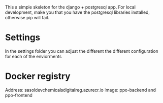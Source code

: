 This a simple skeleton for the django + postgresql app. For local development, make you that you have the postgresql libraries installed, otherwise pip will fail.

# Settings
In the settings folder you can adjust the different the different configuration for each of the enviorments

# Docker registry
Address: sasoldevchemicalsdigitalreg.azurecr.io
Image: ppo-backend and ppo-frontend